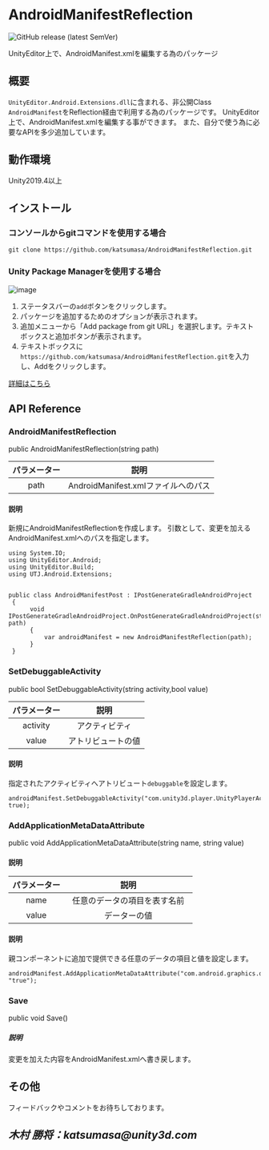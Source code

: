 # AndroidManifestReflection

![GitHub release (latest SemVer)](https://img.shields.io/github/v/release/katsumasa/AndroidManifestReflection)

UnityEditor上で、AndroidManifest.xmlを編集する為のパッケージ

## 概要

`UnityEditor.Android.Extensions.dll`に含まれる、非公開Class `AndroidManifest`をReflection経由で利用する為のパッケージです。
UnityEditor上で、AndroidManifest.xmlを編集する事ができます。
また、自分で使う為に必要なAPIを多少追加しています。

## 動作環境

Unity2019.4以上

## インストール

### コンソールからgitコマンドを使用する場合

```:console
git clone https://github.com/katsumasa/AndroidManifestReflection.git
```

### Unity Package Managerを使用する場合

![image](https://user-images.githubusercontent.com/29646672/136918028-7236dbf2-2b47-4ea2-9390-61ea57b5e107.png)

1. ステータスバーの`add`ボタンをクリックします。
2. パッケージを追加するためのオプションが表示されます。
3. 追加メニューから「Add package from git URL」を選択します。テキストボックスと追加ボタンが表示されます。
4. テキストボックスに`https://github.com/katsumasa/AndroidManifestReflection.git`を入力し、Addをクリックします。

[詳細はこちら](https://docs.unity3d.com/2019.4/Documentation/Manual/upm-ui-giturl.html)

## API Reference

### AndroidManifestReflection

public AndroidManifestReflection(string path)

| パラメーター | 説明 |
|:--:|:---:|
| path | AndroidManifest.xmlファイルへのパス |

#### 説明

新規にAndroidManifestReflectionを作成します。
引数として、変更を加えるAndroidManifest.xmlへのパスを指定します。

```:cs
using System.IO;
using UnityEditor.Android;
using UnityEditor.Build;
using UTJ.Android.Extensions;


public class AndroidManifestPost : IPostGenerateGradleAndroidProject
 {
      void IPostGenerateGradleAndroidProject.OnPostGenerateGradleAndroidProject(string path)
      {
          var androidManifest = new AndroidManifestReflection(path);
      }
 }
```

### SetDebuggableActivity

public bool SetDebuggableActivity(string activity,bool value)

| パラメーター | 説明 |
|:--:|:---:|
| activity | アクティビティ |
| value | アトリビュートの値 |

#### 説明

指定されたアクティビティへアトリビュート`debuggable`を設定します。

```:cs
androidManifest.SetDebuggableActivity("com.unity3d.player.UnityPlayerActivity", true);
```

### AddApplicationMetaDataAttribute

public void AddApplicationMetaDataAttribute(string name, string value)

#### 説明

| パラメーター | 説明 |
|:--:|:---:|
| name | 任意のデータの項目を表す名前　|
| value | データーの値 |

#### 説明

親コンポーネントに追加で提供できる任意のデータの項目と値を設定します。

```:cs
androidManifest.AddApplicationMetaDataAttribute("com.android.graphics.developerdriver.enable", "true");
```

### Save

public void Save()

##### 説明

変更を加えた内容をAndroidManifest.xmlへ書き戻します。

## その他

フィードバックやコメントをお待ちしております。

## _木村 勝将：katsumasa@unity3d.com_

